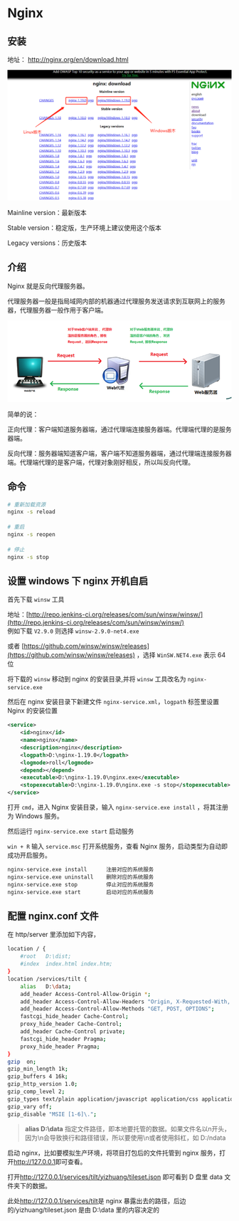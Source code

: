 # Nginx

## 安装

地址： <http://nginx.org/en/download.html>

![image](/img/be/nginx_download.png)

Mainline version：最新版本

Stable version：稳定版，生产环境上建议使用这个版本

Legacy versions：历史版本

## 介绍

Nginx 就是反向代理服务器。

代理服务器一般是指局域网内部的机器通过代理服务发送请求到互联网上的服务器，代理服务器一般作用于客户端。

![image](/img/be/nginx1.png)

简单的说：

正向代理：客户端知道服务器端，通过代理端连接服务器端。代理端代理的是服务器端。

反向代理：服务器端知道客户端，客户端不知道服务器端，通过代理端连接服务器端。代理端代理的是客户端，代理对象刚好相反，所以叫反向代理。

## 命令

```sh
# 重新加载资源
nginx -s reload 

# 重启
nginx -s reopen

# 停止
nginx -s stop
```

## 设置 windows 下 nginx 开机自启

首先下载 `winsw` 工具

地址：[http://repo.jenkins-ci.org/releases/com/sun/winsw/winsw/](http://repo.jenkins-ci.org/releases/com/sun/winsw/winsw/)  
例如下载 `V2.9.0` 则选择 `winsw-2.9.0-net4.exe`

或者 [https://github.com/winsw/winsw/releases](https://github.com/winsw/winsw/releases) ，选择 `WinSW.NET4.exe` 表示 64 位

将下载的 `winsw` 移动到 nginx 的安装目录,并将 `winsw` 工具改名为 `nginx-service.exe`

然后在 nginx 安装目录下新建文件 `nginx-service.xml`，`logpath` 标签里设置 Nginx 的安装位置

```xml
<service>
    <id>nginx</id>
    <name>nginx</name>
    <description>nginx</description>
    <logpath>D:\nginx-1.19.0</logpath>
    <logmode>roll</logmode>
    <depend></depend>
    <executable>D:\nginx-1.19.0\nginx.exe</executable>
    <stopexecutable>D:\nginx-1.19.0\nginx.exe -s stop</stopexecutable>
</service>
```

打开 `cmd`，进入 Nginx 安装目录，输入 `nginx-service.exe install` ，将其注册为 Windows 服务。

然后运行 `nginx-service.exe start` 启动服务

`win + R` 输入 `service.msc` 打开系统服务，查看 Nginx 服务，启动类型为自动即成功开启服务。

```sh
nginx-service.exe install      注册对应的系统服务
nginx-service.exe uninstall    删除对应的系统服务
nginx-service.exe stop         停止对应的系统服务
nginx-service.exe start        启动对应的系统服务
```

## 配置 nginx.conf 文件

在 http/server 里添加如下内容，

```sh
location / {
    #root   D:\dist;
    #index  index.html index.htm;
}
location /services/tilt {
    alias   D:\data;
    add_header Access-Control-Allow-Origin *;
    add_header Access-Control-Allow-Headers "Origin, X-Requested-With, Content-Type, Accept";
    add_header Access-Control-Allow-Methods "GET, POST, OPTIONS";
    fastcgi_hide_header Cache-Control;
    proxy_hide_header Cache-Control;
    add_header Cache-Control private;
    fastcgi_hide_header Pragma;
    proxy_hide_header Pragma;
}
gzip  on;
gzip_min_length 1k;
gzip_buffers 4 16k;
gzip_http_version 1.0;
gzip_comp_level 2;
gzip_types text/plain application/javascript application/css application/json text/css application/xml text/javascript application/x-httpd-php image/jpeg image/gif image/png;
gzip_vary off;
gzip_disable "MSIE [1-6]\.";
```

> **alias D:\data** 指定文件路径，即本地要托管的数据。如果文件名以n开头，因为\n会导致换行和路径错误，所以要使用\\n或者使用斜杠，如 D:/ndata

启动 nginx，比如要模拟生产环境，将项目打包后的文件托管到 nginx 服务，打开<http://127.0.0.1>即可查看。

打开<http://127.0.0.1/services/tilt/yizhuang/tileset.json> 即可看到 D 盘里 data 文件夹下的数据。

此处<http://127.0.0.1/services/tilt>是 nginx 暴露出去的路径，后边的/yizhuang/tileset.json 是由 D:\data 里的内容决定的
